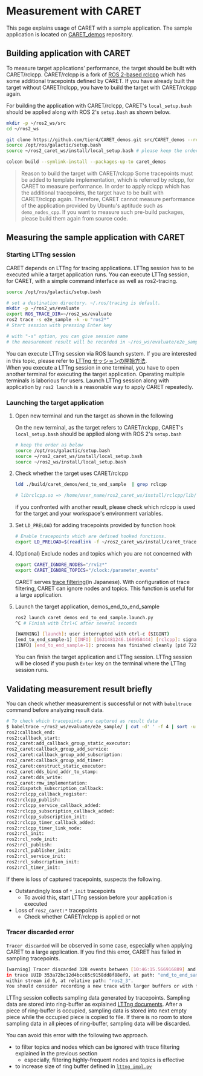 # Measurement with CARET

This page explains usage of CARET with a sample application.
The sample application is located on [CARET_demos](https://github.com/tier4/CARET_demos.git) repository.

## Building application with CARET

To measure target applications' performance, the target should be built with CARET/rclcpp. CARET/rclcpp is a fork of [ROS 2-based rclcpp](https://github.com/ros2/rclcpp) which has some additional tracepoints defined by CARET. If you have already built the target without CARET/rclcpp, you have to build the target with CARET/rclcpp again.

For building the application with CARET/rclcpp, CARET's `local_setup.bash` should be applied along with ROS 2's `setup.bash` as shown below.

```bash
mkdir -p ~/ros2_ws/src
cd ~/ros2_ws

git clone https://github.com/tier4/CARET_demos.git src/CARET_demos --recursive
source /opt/ros/galactic/setup.bash
source ~/ros2_caret_ws/install/local_setup.bash # please keep the order after 'source /opt/ros/galactic/setup.bash'

colcon build --symlink-install --packages-up-to caret_demos
```

> Reason to build the target with CARET/rclcpp
> Some tracepoints must be added to template implementation, which is referred by rclcpp, for CARET to measure performance.
> In order to apply rclcpp which has the additional tracepoints, the target have to be built with CARET/rclcpp again.
> Therefore, CARET cannot measure performance of the application provided by Ubuntu's aptitude such as `demo_nodes_cpp`.
> If you want to measure such pre-build packages, please build them again from source code.

## Measuring the sample application with CARET

### Starting LTTng session

CARET depends on LTTng for tracing applications. LTTng session has to be executed while a target application runs.
You can execute LTTng session, for CARET, with a simple command interface as well as ros2-tracing.

```bash
source /opt/ros/galactic/setup.bash

# set a destination directory. ~/.ros/tracing is default.
mkdir -p ~/ros2_ws/evaluate
export ROS_TRACE_DIR=~/ros2_ws/evaluate
ros2 trace -s e2e_sample -k -u "ros2*"
# Start session with pressing Enter key

# with "-s" option, you can give session name
# the measurement result will be recorded in ~/ros_ws/evaluate/e2e_sample in this sample
```

You can execute LTTng session via ROS launch system. If you are interested in this topic, please refer to [LTTng セッションの開始方法](../supplements/how_to_run_lttng_session.md).  
When you execute a LTTng session in one terminal, you have to open another terminal for executing the target application. Operating multiple terminals is laborious for users. Launch LTTng session along with application by `ros2 launch` is a reasonable way to apply CARET repeatedly.

### Launching the target application

1. Open new terminal and run the target as shown in the following

   On the new terminal, as the target refers to CARET/rclcpp, CARET's `local_setup.bash` should be applied along with ROS 2's `setup.bash`

   ```bash
   # keep the order as below
   source /opt/ros/galactic/setup.bash
   source ~/ros2_caret_ws/install/local_setup.bash
   source ~/ros2_ws/install/local_setup.bash
   ```

2. Check whether the target uses CARET/rclcpp

   ```bash
   ldd ./build/caret_demos/end_to_end_sample  | grep rclcpp

   # librclcpp.so => /home/user_name/ros2_caret_ws/install/rclcpp/lib/librclcpp.so
   ```

   if you confronted with another result, please check which rclcpp is used for the target and your workspace's environment variables.

3. Set `LD_PRELOAD` for adding tracepoints provided by function hook

   ```bash
   # Enable tracepoints which are defined hooked functions.
   export LD_PRELOAD=$(readlink -f ~/ros2_caret_ws/install/caret_trace/lib/libcaret.so)
   ```

4. (Optional) Exclude nodes and topics which you are not concerned with

   ```bash
   export CARET_IGNORE_NODES="/rviz*"
   export CARET_IGNORE_TOPICS="/clock:/parameter_events"
   ```

   CARET serves [trace filtering](../supplements/trace_filtering.md)(in Japanese). With configuration of trace filtering, CARET can ignore nodes and topics. This function is useful for a large application.

5. Launch the target application, demos_end_to_end_sample

   ```bash
   ros2 launch caret_demos end_to_end_sample.launch.py
   ^C # Finish with Ctrl+C after several seconds

   [WARNING] [launch]: user interrupted with ctrl-c (SIGINT)
   [end_to_end_sample-1] [INFO] [1631481246.160958444] [rclcpp]: signal_handler(signal_value=2)
   [INFO] [end_to_end_sample-1]: process has finished cleanly [pid 722356]
   ```

   You can finish the target application and LTTng session.
   LTTng session will be closed if you push `Enter` key on the terminal where the LTTng session runs.

## Validating measurement result briefly

You can check whether measurement is successful or not with `babeltrace` command before analyzing result data.

```bash
# To check which tracepoints are captured as result data
$ babeltrace ~/ros2_ws/evaluate/e2e_sample/ | cut -d' ' -f 4 | sort -u
ros2:callback_end:
ros2:callback_start:
ros2_caret:add_callback_group_static_executor:
ros2_caret:callback_group_add_service:
ros2_caret:callback_group_add_subscription:
ros2_caret:callback_group_add_timer:
ros2_caret:construct_static_executor:
ros2_caret:dds_bind_addr_to_stamp:
ros2_caret:dds_write:
ros2_caret:rmw_implementation:
ros2:dispatch_subscription_callback:
ros2:rclcpp_callback_register:
ros2:rclcpp_publish:
ros2:rclcpp_service_callback_added:
ros2:rclcpp_subscription_callback_added:
ros2:rclcpp_subscription_init:
ros2:rclcpp_timer_callback_added:
ros2:rclcpp_timer_link_node:
ros2:rcl_init:
ros2:rcl_node_init:
ros2:rcl_publish:
ros2:rcl_publisher_init:
ros2:rcl_service_init:
ros2:rcl_subscription_init:
ros2:rcl_timer_init:
```

If there is loss of captured tracepoints, suspects the following.

- Outstandingly loss of `*_init` tracepoints
  - To avoid this, start LTTng session before your application is executed
- Loss of `ros2_caret:*` tracepoints
  - Check whether CARET/rclcpp is applied or not

### Tracer discarded error

`Tracer discarded` will be observed in some case, especially when applying CARET to a large application. If you find this error, CARET has failed in sampling tracepoints.

```bash
[warning] Tracer discarded 328 events between [10:46:15.566916889] and [10:46:15.620323777]
in trace UUID 353a72bc12d4bcc85c9158dd8f88ef9, at path: "end_to_end_sample/ust/uid/10368/64-bit",
within stream id 0, at relative path: "ros2_3".
You should consider recording a new trace with larger buffers or with fewer events enabled.
```

LTTng session collects sampling data generated by tracepoints. Sampling data are stored into ring-buffer as explained [LTTng documents](https://lttng.org/man/7/lttng-concepts/v2.13/#doc-channel). After a piece of ring-buffer is occupied, sampling data is stored into next empty piece while the occupied piece is copied to file. If there is no room to store sampling data in all pieces of ring-buffer, sampling data will be discarded.

You can avoid this error with the following two approach.

- to filter topics and nodes which can be ignored with trace filtering explained in the previous section
  - especially, filtering highly-frequent nodes and topics is effective
- to increase size of ring buffer defined in [`lttng_impl.py`](https://github.com/tier4/ros2_tracing/blob/2cd9d104664b4bf4d7507d01e5553129eefe1c9a/tracetools_trace/tracetools_trace/tools/lttng_impl.py#L109F)
